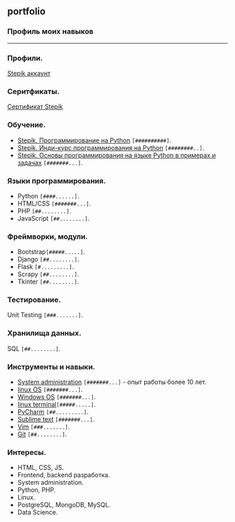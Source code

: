 ## portfolio
### Профиль моих навыков
-----------------------
### Профили.
[Stepik аккаунт](https://stepik.org/users/242248235)

### Серитфикаты.
[Сертификат Stepik](https://stepik.org/cert/368450)

### Обучение.
* [Stepik. Программирование на Python](https://stepik.org/course/67) `[##########]`.
* [Stepik. Инди-курс программирования на Python](https://stepik.org/course/63085) `[########..]`.
* [Stepik. Основы программирования на языке Python в примерах и задачах](https://stepik.org/course/58638) `[#######...]`.


### Языки программирования.
* Python     `[####......]`.
* HTML/CSS   `[#######...]`. 
* PHP        `[##........]`.
* JavaScript `[##........]`.


### Фреймворки, модули.
* Bootstrap`[#####.....]`.
* Django   `[##........]`.
* Flask    `[#.........]`.
* Scrapy   `[##........]`.
* Tkinter  `[##........]`.

### Тестирование.
Unit Testing `[###.......]`.  

### Хранилища данных.
SQL `[##........]`.  


### Инструменты и навыки.
* [System administration](https://en.wikipedia.org/wiki/System_administrator) `[#######...]` - опыт работы более 10 лет.
* [linux OS](https://www.linux.org) `[#######...]`.
* [Windows OS](www.microsoft.com/) `[#######...]`.
* [linux terminal](https://ubuntu.com/tutorials/command-line-for-beginners)`[#####.....]`.
* [PyCharm](https://www.jetbrains.com/pycharm) `[##.........]`.
* [Sublime text](https://www.sublimetext.com) `[#######...]`.
* [Vim](https://www.vim.org) `[###.......]`.
* [Git](https://git-scm.com) `[##........]`.  


### Интересы. 
* HTML, CSS, JS.
* Frontend, backend разработка.
* System administration.
* Python, PHP.
* Linux.  
* PostgreSQL, MongoDB, MySQL. 
* Data Science.
